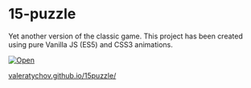 # 15-puzzle

Yet another version of the classic game. This project has been created using pure Vanilla JS (ES5) and CSS3 animations.

[![Open](https://valeratychov.github.io/15puzzle/img/image.jpg)](https://valeratychov.github.io/15puzzle/)

[valeratychov.github.io/15puzzle/](https://valeratychov.github.io/15puzzle/)

